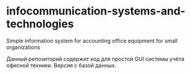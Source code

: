 # infocommunication-systems-and-technologies
Simple information system for accounting office equipment for small organizations

Данный репозиторий содержит код для простой GUI системы учёта офисной техники.
Версия с базой данных.
